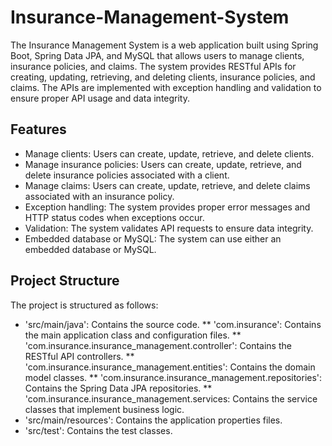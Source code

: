 # Insurance-Management-System
The Insurance Management System is a web application built using Spring Boot, Spring Data JPA, and MySQL that allows users to manage clients, insurance policies, and claims. The system provides RESTful APIs for creating, updating, retrieving, and deleting clients, insurance policies, and claims. The APIs are implemented with exception handling and validation to ensure proper API usage and data integrity.

## Features
* Manage clients: Users can create, update, retrieve, and delete clients.
* Manage insurance policies: Users can create, update, retrieve, and delete insurance policies associated with a client.
* Manage claims: Users can create, update, retrieve, and delete claims associated with an insurance policy.
* Exception handling: The system provides proper error messages and HTTP status codes when exceptions occur.
* Validation: The system validates API requests to ensure data integrity.
* Embedded database or MySQL: The system can use either an embedded database or MySQL.

## Project Structure

The project is structured as follows:

* 'src/main/java': Contains the source code.
** 'com.insurance': Contains the main application class and configuration files.
** 'com.insurance.insurance_management.controller': Contains the RESTful API controllers.
** 'com.insurance.insurance_management.entities': Contains the domain model classes.
** 'com.insurance.insurance_management.repositories': Contains the Spring Data JPA repositories.
** 'com.insurance.insurance_management.services: Contains the service classes that implement business logic.
* 'src/main/resources': Contains the application properties files.
* 'src/test': Contains the test classes.

